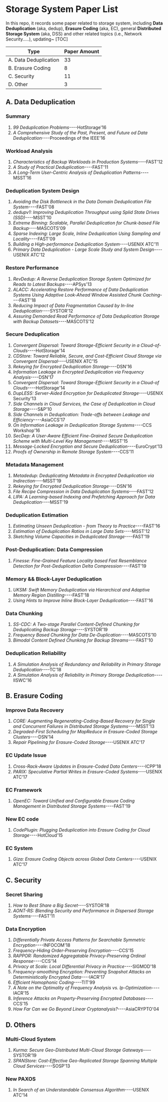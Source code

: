 # Storage System Paper List
In this repo, it records some paper related to storage system, including **Data Deduplication** (aka, dedup), **Erasure Coding** (aka, EC), general **Distributed Storage System** (aka, DSS) and other related topics (i.e., Network Security.....), updating~
[TOC]

| Type                  | Paper Amount |
| --------------------- | ------------ |
| A. Data Deduplication | 33           |
| B. Erasure Coding     | 8            |
| C. Security           | 11           |
| D. Other              | 3            |



## A. Data Deduplication

### Summary
1. *99 Deduplication Problems*----HotStorage'16
2. *A Comprehensive Study of the Past, Present, and Future od Data Deduplication*----Proceedings of the IEEE'16 

### Workload Analysis
1. *Characteristics of Backup Workloads in Production Systems*----FAST'12
2. *A Study of Practical Deduplication*----FAST'11
3. *A Long-Term User-Centric Analysis of Deduplication Patterns*----MSST'16

### Deduplication System Design
1. *Avoiding the Disk Bottleneck in the Data Domain Deduplication File System*----FAST'08
2. *dedupv1: Improving Deduplication Throughput using Splid State Drives (SSD)*----MSST'10
3. *Extreme Binning: Scalable, Parallel Deduplication for Chunk-based File Backup*----MASCOTS'09
4. *Sparse Indexing: Large Scale, Inline Deduplication Using Sampling and Locality*----FAST'09
5. *Building a High-performance Deduplication System*----USENIX ATC'11
6. *Primary Data Deduplication - Large Scale Study and System Design*----USENIX ATC'12

### Restore Performance
1. *RevDedup: A Reverse Deduplication Storage System Optimized for Reads to Latest Backups*----APSys'13
2. *ALACC: Accelerating Restore Performance of Data Deduplication Systems Using Adaptive Look-Ahead Window Assisted Chunk Caching*----FAST'18
3. *Reducing Impact of Data Fragmentation Caused by In-line Deduplication*----SYSTOR'12
4. *Assuring Demanded Read Performance of Data Deduplication Storage with Backup Datasets*----MASCOTS'12

### Secure Deduplication
1. *Convergent Dispersal: Toward Storage-Efficient Security in a Cloud-of-Clouds*----HotStorage'14
2. *CDStore: Toward Reliable, Secure, and Cost-Efficient Cloud Storage via Convergent Dispersal*----USENIX ATC'15
3. *Rekeying for Encrypted Deduplication Storage*----DSN'16
4. *Information Leakage in Encrypted Deduplication via Frequency Analysis*----DSN'17
5. *Convergent Dispersal: Toward Storage-Efficient Security in a Cloud-of Clouds*----HotStorage'14
6. *DupLESS: Server-Aided Encryption for Deduplicated Storage*----USENIX Security'13
7. *Side Channels in Cloud Services, the Case of Deduplication in Cloud Storage*----S&P'10
8. *Side Channels in Deduplication: Trade-offs between Leakage and Efficiency*----AsiaCCS'17
9. *On Information Leakage in Deduplication Storage Systems*----CCS Workshop'16
10. *SecDep: A User-Aware Efficient Fine-Grained Secure Deduplication Scheme with Multi-Level Key Management*----MSST'15
11. *Message-Locked Encryption and Secure Deduplication*----EuroCrypt'13
12. *Proofs of Ownership in Remote Storage System*----CCS'11

### Metadata Management
1. *Metadedup: Deduplicating Metadata in Encrypted Deduplication via Indirection*----MSST'19
2. *Rekeying for Encrypted Deduplication Storage*----DSN'16
3. *File Recipe Compression in Data Deduplication Systems*----FAST'12
4. *LIPA: A Learning-based Indexing and Prefetching Approach for Data Deduplication*----MSST'19


### Deduplication Estimation
1. *Estimating Unseen Deduplication - from Theory to Practice*----FAST'16
2. *Estimation of Deduplication Ratios in Large Data Sets*----MSST'12
3. *Sketching Volume Capacities in Deduplicated Storage*----FAST'19

### Post-Deduplication: Data Compression
1. *Finesse: Fine-Grained Feature Locality based Fast Resemblance Detection for Post-Deduplication Delta Compression*----FAST'19

### Memory && Block-Layer Deduplication
1. *UKSM: Swift Memory Deduplication via Hierarchical and Adaptive Memory Region Distilling*----FAST'18
1. *Using Hints to Improve Inline Block-Layer Deduplication*----FAST'16

### Data Chunking
1. *SS-CDC: A Two-stage Parallel Content-Defined Chunking for Deduplicating Backup Storage*----SYSTOR'19
2. *Frequency Based Chunking for Data De-Duplication*----MASCOTS'10
3. *Bimodal Content Defined Chunking for Backup Streams*----FAST'10


### Deduplication Reliability
1. *A Simulation Analysis of Redundancy and Reliability in Primary Storage Deduplication*----TC'18
2. *A Simulation Analysis of Reliability in Primary Storage Deduplication*----IISWC'16


## B. Erasure Coding
### Improve Data Recovery
1. *CORE: Augmenting Regenerating-Coding-Based Recovery for Single and Concurrent Failures in Distributed Storage Systems*----MSST'13
2. *Degraded-First Scheduling for MapReduce in Erasure-Coded Storage Clusters*----DSN'14
3. *Repair Pipelining for Erasure-Coded Storage*----USENIX ATC'17
### EC Update Issue
1. *Cross-Rack-Aware Updates in Erasure-Coded Data Centers*----ICPP'18
2. *PARIX: Speculative Partial Writes in Erasure-Coded Systems*----USENIX ATC'17
### EC Framework
1. *OpenEC: Toward Unified and Configurable Erasure Coding Management in Distributed Storage Systems*----FAST'19

### New EC code
1. *CodePlugin: Plugging Deduplication into Erasure Coding for Cloud Storage*----HotCloud'15

### EC System
1. *Giza: Erasure Coding Objects across Global Data Centers*----USENIX ATC'17

## C. Security
### Secret Sharing
1. *How to Best Share a Big Secret*----SYSTOR'18
2. *AONT-RS: Blending Security and Performance in Dispersed Storage Systems*----FAST'11

### Data Encryption
1. *Differentially Private Access Patterns for Searchable Symmetric Encryption*----INFOCOM'18
2. *Frequency-Hiding Order-Preserving Encryption*----CCS'15
3. *RAPPOR: Randomized Aggregatable Privacy-Preserving Ordinal Response*----CCS'14
4. *Privacy at Scale: Local Differential Privacy in Practice*----SIGMOD'18
5. *Frequency-smoothing Encryption: Preventing Snapshot Attacks on Deterministically Encrypted Data*----IACR'17
6. *Efficient Homophonic Coding*----TIT'99
7. *A Note on the Optimality of Frequency Analysis vs. lp-Optimization*----IACR'15
8. *Inference Attacks on Property-Preserving Encrypted Databases*----CCS'15
9. *How Far Can we Go Beyond Linear Cryptanalysis?*----AsiaCRYPTO'04
## D. Others
### Multi-Cloud System
1. *Kurma: Secure Geo-Distributed Multi-Cloud Storage Gateways*----SYSTOR'19
2. *SPANStore: Cost-Effective Geo-Replicated Storage Spanning Multiple Cloud Services*----SOSP'13

### New PAXOS 
1. *In Search of an Understandable Consensus Algorithm*----USENIX ATC'14

